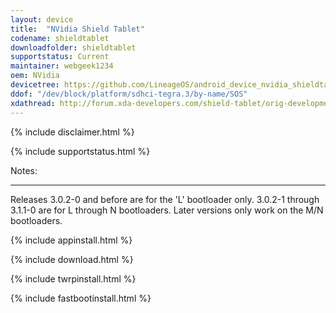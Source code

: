 ```yaml
---
layout: device
title:  "NVidia Shield Tablet"
codename: shieldtablet
downloadfolder: shieldtablet
supportstatus: Current
maintainer: webgeek1234
oem: NVidia
devicetree: https://github.com/LineageOS/android_device_nvidia_shieldtablet
ddof: "/dev/block/platform/sdhci-tegra.3/by-name/SOS"
xdathread: http://forum.xda-developers.com/shield-tablet/orig-development/recovery-twrp-2-8-7-0-touch-recovery-t3257172
---
```


{% include disclaimer.html %}

{% include supportstatus.html %}

<div class='page-heading'>Notes:</div>
<hr />
<p class="text">Releases 3.0.2-0 and before are for the 'L' bootloader only. 3.0.2-1 through 3.1.1-0 are for L through N bootloaders. Later versions only work on the M/N bootloaders.</p>

{% include appinstall.html %}

{% include download.html %}

{% include twrpinstall.html %}

{% include fastbootinstall.html %}
